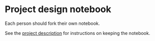 # Project design notebook

[Description]: https://github.com/hmc-cs111-fall2015/project#user-content-design-notebook

Each person should fork their own notebook. 

See the [project description][description] for instructions on keeping the 
notebook.
